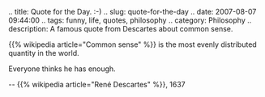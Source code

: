 .. title: Quote for the Day. :-)
.. slug: quote-for-the-day
.. date: 2007-08-07 09:44:00
.. tags: funny, life, quotes, philosophy
.. category: Philosophy
.. description: A famous quote from Descartes about common sense.

{{% wikipedia article="Common sense" %}} is the most evenly distributed quantity in the world.

Everyone thinks he has enough.

-- {{% wikipedia article="René Descartes" %}}, 1637
